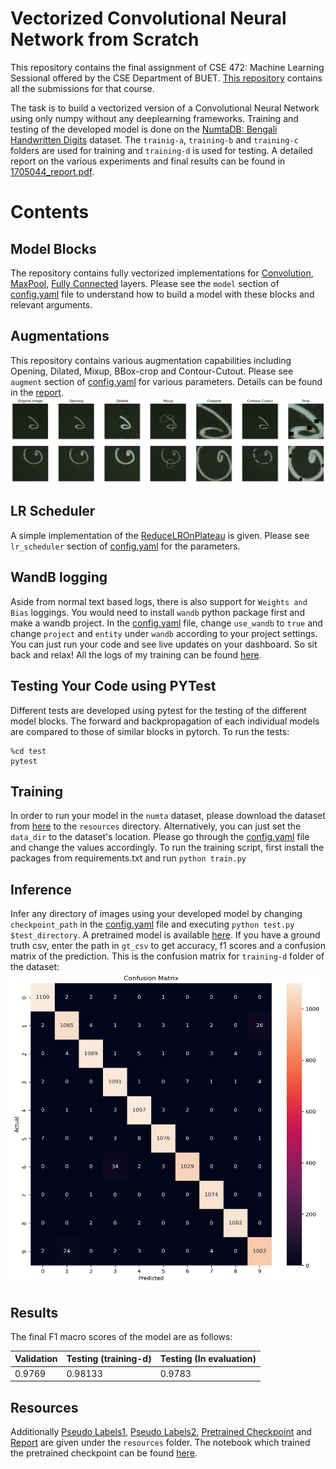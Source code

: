 # Vectorized Convolutional Neural Network from Scratch

This repository contains the final assignment of CSE 472: Machine Learning Sessional offered by the CSE Department of BUET. [This repository](https://github.com/Najib-Haq/CSE-472-Machine-Learning) contains all the submissions for that course. <br>

The task is to build a vectorized version of a Convolutional Neural Network using only numpy without any deeplearning frameworks. Training and testing of the developed model is done on the [NumtaDB: Bengali Handwritten Digits](https://www.kaggle.com/datasets/BengaliAI/numta) dataset. The `trainig-a`, `training-b` and `training-c` folders are used for training and `training-d` is used for testing. A detailed report on the various experiments and final results can be found in [1705044_report.pdf](resources/1705044_report.pdf).


# Contents
## Model Blocks
The repository contains fully vectorized implementations for [Convolution](model/nn/Conv2d.py), [MaxPool](model/nn/MaxPool2d.py), [Fully Connected](model/nn/MaxPool2d.py) layers. Please see the `model` section of [config.yaml](config.yaml) file to understand how to build a model with these blocks and relevant arguments. 

## Augmentations
This repository contains various augmentation capabilities including Opening, Dilated, Mixup, BBox-crop and Contour-Cutout. Please see `augment` section of [config.yaml](config.yaml) for various parameters. Details can be found in the [report](resources/1705044_report.pdf).
![augmentations](resources/augmentations.png)


## LR Scheduler
A simple implementation of the [ReduceLROnPlateau](https://pytorch.org/docs/stable/generated/torch.optim.lr_scheduler.ReduceLROnPlateau.html) is given. Please see `lr_scheduler` section of [config.yaml](config.yaml) for the parameters.


## WandB logging
Aside from normal text based logs, there is also support for `Weights and Bias` loggings. You would need to install `wandb` python package first and make a wandb project. In the [config.yaml](config.yaml) file, change `use_wandb` to `true` and change `project` and `entity` under `wandb` according to your project settings. You can just run your code and see live updates on your dashboard. So sit back and relax! 
All the logs of my training can be found [here](https://wandb.ai/nexh98/cse472_cnn_scratch?workspace=user-nexh98).


## Testing Your Code using PYTest
Different tests are developed using pytest for the testing of the different model blocks. The forward and backpropagation of each individual models are compared to those of similar blocks in pytorch. To run the tests:
```
%cd test
pytest
```

## Training
In order to run your model in the `numta` dataset, please download the dataset from [here](https://www.kaggle.com/datasets/BengaliAI/numta) to the `resources` directory. Alternatively, you can just set the `data_dir` to the dataset's location. Please go through the [config.yaml](config.yaml) file and change the values accordingly. To run the training script, first install the packages from requirements.txt and run `python train.py`


## Inference
Infer any directory of images using your developed model by changing `checkpoint_path` in the [config.yaml](config.yaml) file and executing `python test.py $test_directory`. A pretrained model is available [here](resources/1705044_model.npy). If you have a ground truth csv, enter the path in `gt_csv` to get accuracy, f1 scores and a confusion matrix of the prediction. This is the confusion matrix for `training-d` folder of the dataset:
<img src="resources/cm_test.png" width="500" height="500">

## Results
The final F1 macro scores of the model are as follows:

Validation | Testing (training-d) | Testing (In evaluation)
--- | --- | ---
0.9769 | 0.98133 | 0.9783

## Resources
Additionally [Pseudo Labels1](resources/nd_removed_train_a.csv), [Pseudo Labels2](resources/nd_removed_train_c.csv), [Pretrained Checkpoint](resources/1705044_model.npy) and [Report](resources/1705044_report.pdf) are given under the `resources` folder. The notebook which trained the pretrained checkpoint can be found [here](https://www.kaggle.com/nexh98/cse-472-offline4-bbox-model3-pseudo-p2).
